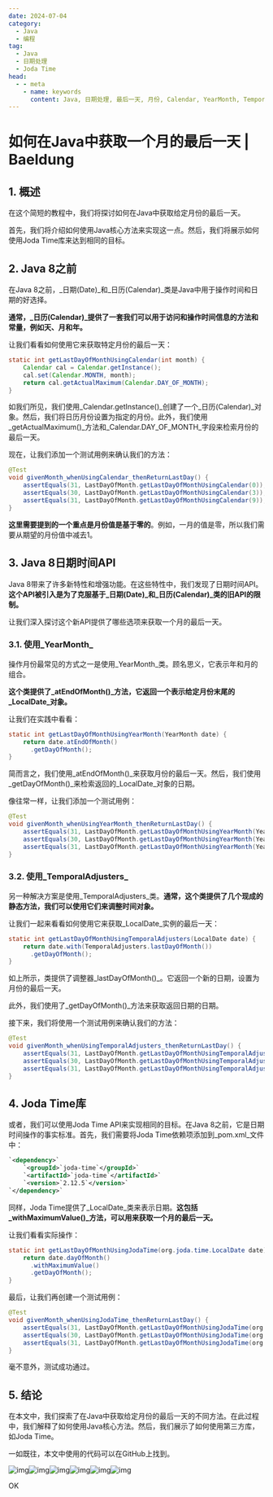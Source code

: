 ```yaml
---
date: 2024-07-04
category:
  - Java
  - 编程
tag:
  - Java
  - 日期处理
  - Joda Time
head:
  - - meta
    - name: keywords
      content: Java, 日期处理, 最后一天, 月份, Calendar, YearMonth, TemporalAdjusters, Joda Time
---
```


# 如何在Java中获取一个月的最后一天 | Baeldung

## 1. 概述

在这个简短的教程中，我们将探讨如何在Java中获取给定月份的最后一天。

首先，我们将介绍如何使用Java核心方法来实现这一点。然后，我们将展示如何使用Joda Time库来达到相同的目标。

## 2. Java 8之前

在Java 8之前，_日期(Date)_和_日历(Calendar)_类是Java中用于操作时间和日期的好选择。

**通常，_日历(Calendar)_提供了一套我们可以用于访问和操作时间信息的方法和常量，例如天、月和年。**

让我们看看如何使用它来获取特定月份的最后一天：

```java
static int getLastDayOfMonthUsingCalendar(int month) {
    Calendar cal = Calendar.getInstance();
    cal.set(Calendar.MONTH, month);
    return cal.getActualMaximum(Calendar.DAY_OF_MONTH);
}
```

如我们所见，我们使用_Calendar.getInstance()_创建了一个_日历(Calendar)_对象。然后，我们将日历月份设置为指定的月份。此外，我们使用_getActualMaximum()_方法和_Calendar.DAY_OF_MONTH_字段来检索月份的最后一天。

现在，让我们添加一个测试用例来确认我们的方法：

```java
@Test
void givenMonth_whenUsingCalendar_thenReturnLastDay() {
    assertEquals(31, LastDayOfMonth.getLastDayOfMonthUsingCalendar(0));
    assertEquals(30, LastDayOfMonth.getLastDayOfMonthUsingCalendar(3));
    assertEquals(31, LastDayOfMonth.getLastDayOfMonthUsingCalendar(9));
}
```

**这里需要提到的一个重点是月份值是基于零的**。例如，一月的值是零，所以我们需要从期望的月份值中减去1。

## 3. Java 8日期时间API

Java 8带来了许多新特性和增强功能。在这些特性中，我们发现了日期时间API。**这个API被引入是为了克服基于_日期(Date)_和_日历(Calendar)_类的旧API的限制。**

让我们深入探讨这个新API提供了哪些选项来获取一个月的最后一天。

### 3.1. 使用_YearMonth_

操作月份最常见的方式之一是使用_YearMonth_类。顾名思义，它表示年和月的组合。

**这个类提供了_atEndOfMonth()_方法，它返回一个表示给定月份末尾的_LocalDate_对象。**

让我们在实践中看看：

```java
static int getLastDayOfMonthUsingYearMonth(YearMonth date) {
    return date.atEndOfMonth()
      .getDayOfMonth();
}
```

简而言之，我们使用_atEndOfMonth()_来获取月份的最后一天。然后，我们使用_getDayOfMonth()_来检索返回的_LocalDate_对象的日期。

像往常一样，让我们添加一个测试用例：

```java
@Test
void givenMonth_whenUsingYearMonth_thenReturnLastDay() {
    assertEquals(31, LastDayOfMonth.getLastDayOfMonthUsingYearMonth(YearMonth.of(2023, 1)));
    assertEquals(30, LastDayOfMonth.getLastDayOfMonthUsingYearMonth(YearMonth.of(2023, 4)));
    assertEquals(31, LastDayOfMonth.getLastDayOfMonthUsingYearMonth(YearMonth.of(2023, 10)));
}
```

### 3.2. 使用_TemporalAdjusters_

另一种解决方案是使用_TemporalAdjusters_类。**通常，这个类提供了几个现成的静态方法，我们可以使用它们来调整时间对象。**

让我们一起来看看如何使用它来获取_LocalDate_实例的最后一天：

```java
static int getLastDayOfMonthUsingTemporalAdjusters(LocalDate date) {
    return date.with(TemporalAdjusters.lastDayOfMonth())
      .getDayOfMonth();
}
```

如上所示，类提供了调整器_lastDayOfMonth()_。它返回一个新的日期，设置为月份的最后一天。

此外，我们使用了_getDayOfMonth()_方法来获取返回日期的日期。

接下来，我们将使用一个测试用例来确认我们的方法：

```java
@Test
void givenMonth_whenUsingTemporalAdjusters_thenReturnLastDay() {
    assertEquals(31, LastDayOfMonth.getLastDayOfMonthUsingTemporalAdjusters(LocalDate.of(2023, 1, 1)));
    assertEquals(30, LastDayOfMonth.getLastDayOfMonthUsingTemporalAdjusters(LocalDate.of(2023, 4, 1)));
    assertEquals(31, LastDayOfMonth.getLastDayOfMonthUsingTemporalAdjusters(LocalDate.of(2023, 10, 1)));
}
```

## 4. Joda Time库

或者，我们可以使用Joda Time API来实现相同的目标。在Java 8之前，它是日期时间操作的事实标准。首先，我们需要将Joda Time依赖项添加到_pom.xml_文件中：

```xml
`<dependency>`
    `<groupId>`joda-time`</groupId>`
    `<artifactId>`joda-time`</artifactId>`
    `<version>`2.12.5`</version>`
`</dependency>`
```

同样，Joda Time提供了_LocalDate_类来表示日期。**这包括_withMaximumValue()_方法，可以用来获取一个月的最后一天。**

让我们看看实际操作：

```java
static int getLastDayOfMonthUsingJodaTime(org.joda.time.LocalDate date) {
    return date.dayOfMonth()
      .withMaximumValue()
      .getDayOfMonth();
}
```

最后，让我们再创建一个测试用例：

```java
@Test
void givenMonth_whenUsingJodaTime_thenReturnLastDay() {
    assertEquals(31, LastDayOfMonth.getLastDayOfMonthUsingJodaTime(org.joda.time.LocalDate.parse("2023-1-1")));
    assertEquals(30, LastDayOfMonth.getLastDayOfMonthUsingJodaTime(org.joda.time.LocalDate.parse("2023-4-1")));
    assertEquals(31, LastDayOfMonth.getLastDayOfMonthUsingJodaTime(org.joda.time.LocalDate.parse("2023-10-1")));
}
```

毫不意外，测试成功通过。

## 5. 结论

在本文中，我们探索了在Java中获取给定月份的最后一天的不同方法。在此过程中，我们解释了如何使用Java核心方法。然后，我们展示了如何使用第三方库，如Joda Time。

一如既往，本文中使用的代码可以在GitHub上找到。

![img](https://www.baeldung.com/wp-content/themes/baeldung/icon/logo.svg)![img](https://secure.gravatar.com/avatar/9a8dd50c78e0b9d049466e9097331198?s=50&r=g)![img](https://secure.gravatar.com/avatar/74d85e58eea7ae3bd05956bff5cb1b49?s=50&r=g)![img](https://www.baeldung.com/wp-content/uploads/2022/04/announcement-icon.png)![img](https://www.baeldung.com/wp-content/uploads/2016/05/baeldung-rest-post-footer-main-1.2.0.jpg)![img](https://www.baeldung.com/wp-content/uploads/2016/05/baeldung-rest-post-footer-icn-1.0.0.png)

OK